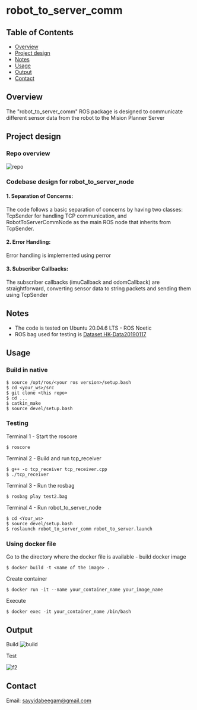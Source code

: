# robot_to_server_comm

## Table of Contents

- [Overview](#overview)
- [Project design](#design)
- [Notes](#notes)
- [Usage](#usage)
- [Output](#output)
- [Contact](#contact)

## Overview

The "robot_to_server_comm" ROS package is designed to communicate different sensor data from the robot to the Mision Planner Server

## Project design 
### Repo overview
![repo](https://github.com/sayyidabeegam/robot-to-server-communication/assets/47295006/cc03f8de-71e1-4b67-97da-c011a9381154)

### Codebase design for robot_to_server_node
#### 1. Separation of Concerns:
The code follows a basic separation of concerns by having two classes: TcpSender for handling TCP communication, and RobotToServerCommNode as the main ROS node that inherits from TcpSender.
#### 2. Error Handling:
Error handling is implemented using perror 
#### 3. Subscriber Callbacks:
The subscriber callbacks (imuCallback and odomCallback) are straightforward, converting sensor data to string packets and sending them using TcpSender
## Notes
- The code is tested on Ubuntu 20.04.6 LTS - ROS Noetic
- ROS bag used for testing is [Dataset HK-Data20190117](https://github.com/weisongwen/UrbanLoco)
## Usage
### Build in native
```
$ source /opt/ros/<your ros version>/setup.bash
$ cd <your_ws>/src
$ git clone <this repo>
$ cd ...
$ catkin_make
$ source devel/setup.bash
```
### Testing
Terminal 1 - Start the roscore
```
$ roscore
```
Terminal 2 - Build and run tcp_receiver
```
$ g++ -o tcp_receiver tcp_receiver.cpp
$ ./tcp_receiver 
```
Terminal 3 - Run the rosbag
```
$ rosbag play test2.bag 
```
Terminal 4 - Run robot_to_server_node
```
$ cd <Your_ws>
$ source devel/setup.bash
$ roslaunch robot_to_server_comm robot_to_server.launch 
```

### Using docker file
Go to the directory where the docker file is available - build docker image
```
$ docker build -t <name of the image> .
```
Create container
```
$ docker run -it --name your_container_name your_image_name
```
Execute
```
$ docker exec -it your_container_name /bin/bash
```

## Output
Build
![build](https://github.com/sayyidabeegam/robot-to-server-communication/assets/47295006/c71f20f0-c9e8-4923-927c-cd212510ebc7)

Test

![f2](https://github.com/sayyidabeegam/robot-to-server-communication/assets/47295006/3dfa5346-5408-4ae3-ae95-249f1a02fe66)


## Contact
Email: sayyidabeegam@gmail.com
